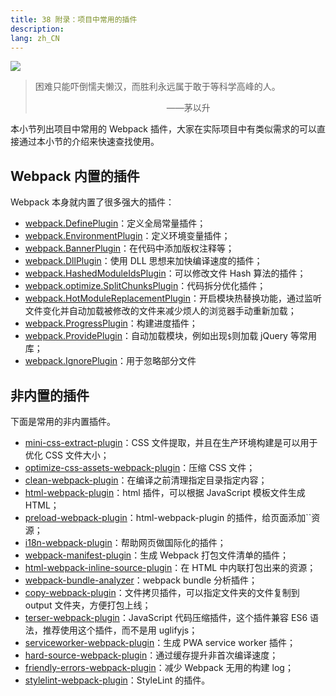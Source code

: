 ```yaml
---
title: 38 附录：项目中常用的插件
description: 
lang: zh_CN
---
```


![](https://img.mukewang.com/5cd965230001d80706400359.jpg)

> 困难只能吓倒懦夫懒汉，而胜利永远属于敢于等科学高峰的人。
>
> &emsp;&emsp;&emsp;&emsp;&emsp;&emsp;&emsp;&emsp;&emsp;&emsp;&emsp;&emsp;&emsp;&emsp;&emsp;——茅以升

本小节列出项目中常用的 Webpack 插件，大家在实际项目中有类似需求的可以直接通过本小节的介绍来快速查找使用。

## Webpack 内置的插件

Webpack 本身就内置了很多强大的插件：

- [webpack.DefinePlugin](https://webpack.js.org/plugins/define-plugin)：定义全局常量插件；
- [webpack.EnvironmentPlugin](https://webpack.js.org/plugins/environment-plugin)：定义环境变量插件；
- [webpack.BannerPlugin](https://webpack.js.org/plugins/banner-plugin)：在代码中添加版权注释等；
- [webpack.DllPlugin](https://webpack.js.org/plugins/dll-plugin)：使用 DLL 思想来加快编译速度的插件；
- [webpack.HashedModuleIdsPlugin](https://webpack.js.org/plugins/hashed-module-ids-plugin)：可以修改文件 Hash 算法的插件；
- [webpack.optimize.SplitChunksPlugin](https://webpack.js.org/plugins/split-chunks-plugin)：代码拆分优化插件；
- [webpack.HotModuleReplacementPlugin](https://webpack.js.org/plugins/hot-module-replacement-plugin)：开启模块热替换功能，通过监听文件变化并自动加载被修改的文件来减少烦人的浏览器手动重新加载；
- [webpack.ProgressPlugin](https://webpack.js.org/plugins/progress-plugin)：构建进度插件；
- [webpack.ProvidePlugin](https://webpack.js.org/plugins/provide-plugin)：自动加载模块，例如出现`$`则加载 jQuery 等常用库；
- [webpack.IgnorePlugin](https://webpack.js.org/plugins/ignore-plugin)：用于忽略部分文件

## 非内置的插件

下面是常用的非内置插件。

- [mini-css-extract-plugin](https://github.com/webpack-contrib/mini-css-extract-plugin)：CSS 文件提取，并且在生产环境构建是可以用于优化 CSS 文件大小；
- [optimize-css-assets-webpack-plugin](https://github.com/NMFR/optimize-css-assets-webpack-plugin)：压缩 CSS 文件；
- [clean-webpack-plugin](https://github.com/johnagan/clean-webpack-plugin)：在编译之前清理指定目录指定内容；
- [html-webpack-plugin](https://github.com/jantimon/html-webpack-plugin)：html 插件，可以根据 JavaScript 模板文件生成 HTML；
- [preload-webpack-plugin](https://github.com/GoogleChromeLabs/preload-webpack-plugin)：html-webpack-plugin 的插件，给页面添加``资源；
- [i18n-webpack-plugin](https://github.com/webpack-contrib/i18n-webpack-plugin)：帮助网页做国际化的插件；
- [webpack-manifest-plugin](https://github.com/danethurber/webpack-manifest-plugin)：生成 Webpack 打包文件清单的插件；
- [html-webpack-inline-source-plugin](https://github.com/DustinJackson/html-webpack-inline-source-plugin)：在 HTML 中内联打包出来的资源；
- [webpack-bundle-analyzer](https://github.com/webpack-contrib/webpack-bundle-analyzer)：webpack bundle 分析插件；
- [copy-webpack-plugin](https://github.com/webpack-contrib/copy-webpack-plugin)：文件拷贝插件，可以指定文件夹的文件复制到 output 文件夹，方便打包上线；
- [terser-webpack-plugin](https://github.com/webpack-contrib/terser-webpack-plugin)：JavaScript 代码压缩插件，这个插件兼容 ES6 语法，推荐使用这个插件，而不是用 uglifyjs；
- [serviceworker-webpack-plugin](https://github.com/oliviertassinari/serviceworker-webpack-plugin)：生成 PWA service worker 插件；
- [hard-source-webpack-plugin](https://github.com/mzgoddard/hard-source-webpack-plugin)：通过缓存提升非首次编译速度；
- [friendly-errors-webpack-plugin](https://github.com/geowarin/friendly-errors-webpack-plugin)：减少 Webpack 无用的构建 log；
- [stylelint-webpack-plugin](https://www.npmjs.com/package/stylelint-webpack-plugin)：StyleLint 的插件。



